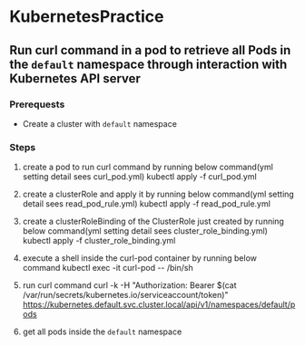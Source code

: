 # KubernetesPractice

## Run curl command in a pod to retrieve all Pods in the `default` namespace through interaction with Kubernetes API server

### Prerequests
* Create a cluster with `default` namespace

### Steps
1. create a pod to run curl command by running below command(yml setting detail sees curl_pod.yml)
    kubectl apply -f curl_pod.yml

2. create a clusterRole and apply it by running below command(yml setting detail sees read_pod_rule.yml)
    kubectl apply -f read_pod_rule.yml
3. create a clusterRoleBinding of the ClusterRole just created by running below command(yml setting detail sees cluster_role_binding.yml)
    kubectl apply -f cluster_role_binding.yml
4. execute a shell inside the curl-pod container by running below command
    kubectl exec -it curl-pod -- /bin/sh
5. run curl command
    curl -k -H "Authorization: Bearer $(cat /var/run/secrets/kubernetes.io/serviceaccount/token)" \
    https://kubernetes.default.svc.cluster.local/api/v1/namespaces/default/pods
6. get all pods inside the `default` namespace